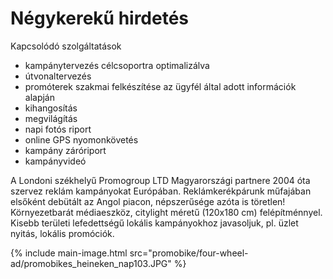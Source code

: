 # Négykerekű hirdetés

Kapcsolódó szolgáltatások

- kampánytervezés célcsoportra optimalizálva
- útvonaltervezés
- promóterek szakmai felkészítése az ügyfél által adott információk alapján
- kihangosítás
- megvilágítás
- napi fotós riport
- online GPS nyomonkövetés
- kampány záróriport
- kampányvideó

A Londoni székhelyű Promogroup LTD Magyarországi partnere 2004 óta szervez reklám kampányokat Európában.
Reklámkerékpárunk műfajában elsőként debütált az Angol piacon, népszerűsége azóta is töretlen!
Környezetbarát médiaeszköz, citylight méretű (120x180 cm) felépítménnyel.
Kisebb területi lefedettségű lokális kampányokhoz javasoljuk, pl. üzlet nyitás, lokális promóciók.

{% include main-image.html src="promobike/four-wheel-ad/promobikes_heineken_nap103.JPG" %}
